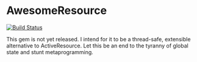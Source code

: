 # AwesomeResource

[![Build Status](https://travis-ci.org/moonmaster9000/awesome_resource.png)](https://travis-ci.org/moonmaster9000/awesome_resource)

This gem is not yet released. I intend for it to be a thread-safe, extensible alternative to ActiveResource. Let this be an end to the tyranny of global state and stunt metaprogramming.
